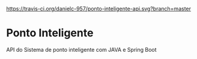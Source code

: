 https://travis-ci.org/danielc-957/ponto-inteligente-api.svg?branch=master
# Ponto Inteligente
API do Sistema de ponto inteligente com JAVA e Spring Boot
